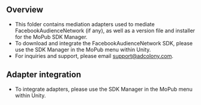 ## Overview
  * This folder contains mediation adapters used to mediate FacebookAudienceNetwork (if any), as well as a version file and installer for the MoPub SDK Manager.
  * To download and integrate the FacebookAudienceNetwork SDK, please use the SDK Manager in the MoPub menu within Unity.
  * For inquiries and support, please email support@adcolony.com.
  
## Adapter integration
  * To integrate adapters, please use the SDK Manager in the MoPub menu within Unity.
